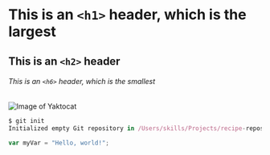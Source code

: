 # This is an `<h1>` header, which is the largest

## This is an `<h2>` header

###### This is an `<h6>` header, which is the smallest
![Image of Yaktocat](https://octodex.github.com/images/yaktocat.png)
```javascript
$ git init
Initialized empty Git repository in /Users/skills/Projects/recipe-repository/.git/
```
``` javascript
var myVar = "Hello, world!";
```
